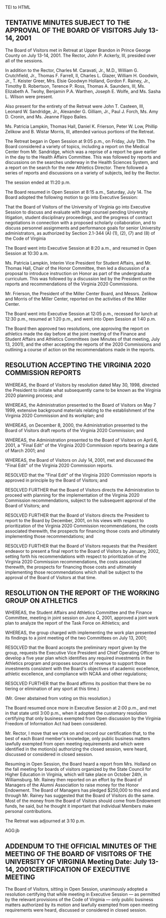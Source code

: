  TEI to HTML

TENTATIVE MINUTES SUBJECT TO THE APPROVAL OF THE BOARD OF VISITORS July 13-14, 2001
-----------------------------------------------------------------------------------

The Board of Visitors met in Retreat at Upper Brandon in Prince George County on July 13-14, 2001. The Rector, John P. Ackerly, III, presided over all of the sessions.

In addition to the Rector, Charles M. Caravati, Jr., M.D., William G. Crutchfield, Jr., Thomas F. Farrell, II, Charles L. Glazer, William H. Goodwin, Jr., T. Keister Greer, Mrs. Elsie Goodwyn Holland, Gordon F. Rainey, Jr., Timothy B. Robertson, Terence P. Ross, Thomas A. Saunders, III, Ms. Elizabeth A. Twohy, Benjamin P.A. Warthen, Joseph E. Wolfe, and Ms. Sasha L. Wilson were present.

Also present for the entirety of the Retreat were John T. Casteen, III, Leonard W. Sandridge, Jr., Alexander G. Gilliam, Jr., Paul J. Forch, Ms. Amy D. Cronin, and Ms. Jeanne Flippo Bailes.

Ms. Patricia Lampkin, Thomas Hall, Daniel K. Frierson, Peter W. Low, Phillip Zelikow and B. Wistar Morris, III, attended various portions of the Retreat.

The Retreat began in Open Session at 9:05 p.m., on Friday, July 13th. The Board considered a variety of topics, including a report on the Medical Center from Mr. Sandridge, which was a reprise of a report he gave earlier in the day to the Health Affairs Committee. This was followed by reports and discussions on the searches underway in the Health Sciences System, and a report on the search for the new Athletics Director. There followed a series of reports and discussions on a variety of subjects, led by the Rector.

The session ended at 11:20 p.m.

The Board resumed in Open Session at 8:15 a.m., Saturday, July 14. The Board adopted the following motion to go into Executive Session:

That the Board of Visitors of the University of Virginia go into Executive Session to discuss and evaluate with legal counsel pending University litigation, student disciplinary proceedings, and the progress of contract negotiations in connection with a proposed scholarly collaboration, and to discuss personnel assignments and performance goals for senior University administrators, as authorized by Section 2.1-344 (A) (1), (2), (7) and (8) of the Code of Virginia

The Board went into Executive Session at 8:20 a.m., and resumed in Open Session at 10:30 a.m.

Ms. Patricia Lampkin, Interim Vice President for Student Affairs, and Mr. Thomas Hall, Chair of the Honor Committee, then led a discussion of a proposal to introduce instruction on Honor as part of the undergraduate curriculum. This was followed by a discussion led by the President on the reports and recommendations of the Virginia 2020 Commissions.

Mr. Frierson, the President of the Miller Center Board, and Messrs. Zelikow and Morris of the Miller Center, reported on the activities of the Miller Center.

The Board went into Executive Session at 12:05 p.m., recessed for lunch at 12:30 p.m., resumed at 1:20 p.m., and went into Open Session at 1:40 p.m.

The Board then approved two resolutions, one approving the report on athletics made the day before at the joint meeting of the Finance and Student Affairs and Athletics Committees (see Minutes of that meeting, July 13, 2001), and the other accepting the reports of the 2020 Commissions and outlining a course of action on the recommendations made in the reports.

RESOLUTION ACCEPTING THE VIRGINIA 2020 COMMISSION REPORTS
---------------------------------------------------------

WHEREAS, the Board of Visitors by resolution dated May 30, 1998, directed the President to initiate what subsequently came to be known as the Virginia 2020 planning process; and

WHEREAS, the Administration presented to the Board of Visitors on May 7 1999, extensive background materials relating to the establishment of the Virginia 2020 Commission and its workplan; and

WHEREAS, on December 8, 2000, the Administration presented to the Board of Visitors draft reports of the Virginia 2020 Commission; and

WHEREAS, the Administration presented to the Board of Visitors on April 6, 2001, a "Final Edit" of the Virginia 2020 Commission reports bearing a date of March 2001; and

WHEREAS, the Board of Visitors on July 14, 2001, met and discussed the "Final Edit" of the Virginia 2020 Commission reports.

RESOLVED that the "Final Edit" of the Virginia 2020 Commission reports is approved in principle by the Board of Visitors; and

RESOLVED FURTHER that the Board of Visitors directs the Administration to proceed with planning for the implementation of the Virginia 2020 Commission recommendations, subject to the subsequent approval of the Board of Visitors; and

RESOLVED FURTHER that the Board of Visitors directs the President to report to the Board by December, 2001, on his views with respect to prioritization of the Virginia 2020 Commission recommendations, the costs associated therewith, the prospects for financing those costs and ultimately implementing those recommendations; and

RESOLVED FURTHER that the Board of Visitors requests that the President endeavor to present a final report to the Board of Visitors by January, 2002, setting forth his recommendations with respect to prioritization of the Virginia 2020 Commission recommendations, the costs associated therewith, the prospects for financing those costs and ultimately implementing those recommendations which shall be subject to the approval of the Board of Visitors at that time.

RESOLUTION ON THE REPORT OF THE WORKING GROUP ON ATHLETICS
----------------------------------------------------------

WHEREAS, the Student Affairs and Athletics Committee and the Finance Committee, meeting in joint session on June 4, 2001, approved a joint work plan to analyze the report of the Task Force on Athletics; and

WHEREAS, the group charged with implementing the work plan presented its findings to a joint meeting of the two Committees on July 13, 2001;

RESOLVED that the Board accepts the preliminary report given by the group, requests the Executive Vice President and Chief Operating Officer to develop a five year plan which identifies any required investments in the Athletics program and proposes sources of revenue to support those investments consistent with the Board's objectives of academic excellence, athletic excellence, and compliance with NCAA and other regulations;

RESOLVED FURTHER that the Board affirms its position that there be no tiering or elimination of any sport at this time.)

(Mr. Greer abstained from voting on this resolution.)

The Board resumed once more in Executive Session at 2:00 p.m., and met in that state until 3:00 p.m., when it adopted the customary resolution certifying that only business exempted from Open discussion by the Virginia Freedom of Information Act had been considered.

Mr. Rector, I move that we vote on and record our certification that, to the best of each Board member's knowledge, only public business matters lawfully exempted from open meeting requirements and which were identified in the motion(s) authorizing the closed session, were heard, discussed or considered in closed session.

Resuming in Open Session, the Board heard a report from Mrs. Holland on the fall meeting for boards of visitors organized by the State Council for Higher Education in Virginia, which will take place on October 24th, in Williamsburg. Mr. Rainey then reported on an effort by the Board of Managers of the Alumni Association to raise money for the Honor Endowment. The Board of Managers has pledged $250,000 to this end and through Mr. Rainey has suggested that the Board of Visitors do the same. Most of the money from the Board of Visitors should come from Endowment funds, he said, but he thought it important that individual Members make personal contributions.

The Retreat was adjourned at 3:10 p.m.

AGG:jb

ADDENDUM TO THE OFFICIAL MINUTES OF THE MEETING OF THE BOARD OF VISITORS OF THE UNIVERSITY OF VIRGINIA Meeting Date: July 13-14, 2001CERTIFICATION OF EXECUTIVE MEETING
-----------------------------------------------------------------------------------------------------------------------------------------------------------------------

The Board of Visitors, sitting in Open Session, unanimously adopted a resolution certifying that while meeting in Executive Session — as permitted by the relevant provisions of the Code of Virginia — only public business matters authorized by its motion and lawfully exempted from open meeting requirements were heard, discussed or considered in closed session.